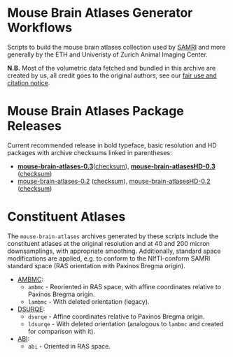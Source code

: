 # Mouse Brain Atlases Generator Workflows

Scripts to build the mouse brain atlases collection used by [SAMRI](https://github.com/IBT-FMI/SAMRI) and more generally by the ETH and Univeristy of Zurich Animal Imaging Center.

**N.B.** Most of the volumetric data fetched and bundled in this archive are created by us, all credit goes to the original authors, see our [fair use and citation notice](FAIRUSE-AND-CITATION).

# Mouse Brain Atlases Package Releases

Current recommended release in bold typeface, basic resolution and HD packages with archive checksums linked in parentheses:

* **[mouse-brain-atlases-0.3](http://chymera.eu/distfiles/mouse-brain-atlases-0.3.tar.xz)**([checksum](http://chymera.eu/distfiles/mouse-brain-atlases-0.3.sha512)), **[mouse-brain-atlasesHD-0.3](http://chymera.eu/distfiles/mouse-brain-atlasesHD-0.3.tar.xz)** ([checksum](http://chymera.eu/distfiles/mouse-brain-atlases-0.3.sha512))
* [mouse-brain-atlases-0.2](http://chymera.eu/distfiles/mouse-brain-atlases-0.2.20180719.tar.xz) ([checksum](http://chymera.eu/distfiles/mouse-brain-atlases-0.2.20180719.sha512)), [mouse-brain-atlasesHD-0.2](http://chymera.eu/distfiles/mouse-brain-atlasesHD-0.2.20180719.tar.xz) ([checksum](http://chymera.eu/distfiles/mouse-brain-atlasesHD-0.2.20180719.sha512))

# Constituent Atlases

The `mouse-brain-atlases` archives generated by these scripts include the constituent atlases at the original resolution and at 40 and 200 micron downsamplings, with appropriate smoothing.
Additionally, standard space modifications are applied, e.g. to conform to the NIfTI-conform SAMRI standard space (RAS orientation with Paxinos Bregma origin).

* [AMBMC](http://imaging.org.au/AMBMC/Model):
 	* `ambmc` - Reoriented in RAS space, with affine coordinates relative to Paxinos Bregma origin.
	* `lambmc` -  With deleted orientation (legacy).
* [DSURQE](http://repo.mouseimaging.ca/repo/DSURQE_40micron_nifti):
 	* `dsurqe` - Affine coordinates relative to Paxinos Bregma origin.
	* `ldsurqe` - With deleted orientation (analogous to `lambmc` and created for comparison with it).
* [ABI](http://download.alleninstitute.org/informatics-archive/current-release/mouse_ccf/average_template/average_template_10.nrrd):
 	* `abi` - Oriented in RAS space.



